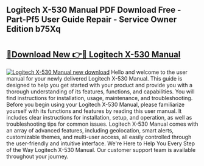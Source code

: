 ## Logitech X-530 Manual PDF Download Free - Part-Pf5 User Guide Repair - Service Owner Edition b75Xq

# <h2><a href="http://cf18846.oget.top/?id=Logitech+X-530+Manual">🔗Download New 👉🔴 Logitech X-530 Manual</a></h2>

[![Logitech X-530 Manual new download](https://i.imgur.com/5g1atiW.png)](http://cf18846.oget.top/?id=Logitech+X-530+Manual)
Hello and welcome to the user manual for your newly delivered Logitech X-530 Manual. This guide is designed to help you get started with your product and provide you with a thorough understanding of its features, functions, and capabilities. You will find instructions for installation, usage, maintenance, and troubleshooting. Before you begin using your Logitech X-530 Manual, please familiarize yourself with its functions and features by reading this user manual. It includes clear instructions for installation, setup, and operation, as well as troubleshooting tips for common issues. Logitech X-530 Manual comes with an array of advanced features, including geolocation, smart alerts, customizable themes, and multi-user access, all easily controlled through the user-friendly and intuitive interface. We're Here to Help You Every Step of the Way Logitech X-530 Manual. Our customer support team is available throughout your journey.
